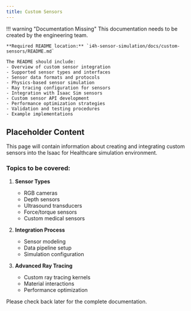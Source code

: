 ```yaml
---
title: Custom Sensors
---
```


!!! warning "Documentation Missing"
    This documentation needs to be created by the engineering team.
    
    **Required README location:** `i4h-sensor-simulation/docs/custom-sensors/README.md`
    
    The README should include:
    - Overview of custom sensor integration
    - Supported sensor types and interfaces
    - Sensor data formats and protocols
    - Physics-based sensor simulation
    - Ray tracing configuration for sensors
    - Integration with Isaac Sim sensors
    - Custom sensor API development
    - Performance optimization strategies
    - Validation and testing procedures
    - Example implementations

## Placeholder Content

This page will contain information about creating and integrating custom sensors into the Isaac for Healthcare simulation environment.

### Topics to be covered:

1. **Sensor Types**
   - RGB cameras
   - Depth sensors
   - Ultrasound transducers
   - Force/torque sensors
   - Custom medical sensors

2. **Integration Process**
   - Sensor modeling
   - Data pipeline setup
   - Simulation configuration

3. **Advanced Ray Tracing**
   - Custom ray tracing kernels
   - Material interactions
   - Performance optimization

Please check back later for the complete documentation.